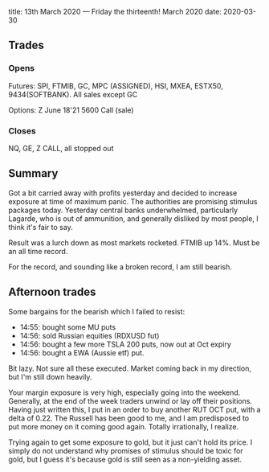 title:  13th March 2020 — Friday the thirteenth! March 2020
date: 2020-03-30

## Trades

### Opens

Futures: SPI, FTMIB, GC, MPC \(ASSIGNED\), HSI, MXEA, ESTX50, 9434\(SOFTBANK\). All sales except GC

Options: Z June 18'21 5600 Call \(sale\)

### Closes

NQ, GE, Z CALL, all stopped out

## Summary

Got a bit carried away with profits yesterday and decided to increase exposure at time of maximum panic. The authorities are promising stimulus packages today. Yesterday central banks underwhelmed, particularly Lagarde, who is out of ammunition, and generally disliked by most people, I think it's fair to say.

Result was a lurch down as most markets rocketed. FTMIB up 14%. Must be an all time record.

For the record, and sounding like a broken record, I am still bearish.

## Afternoon trades

Some bargains for the bearish which I failed to resist:

* 14:55: bought some MU puts
* 14:56: sold Russian equities \(RDXUSD fut\)
* 14:56: bought a few more TSLA 200 puts, now out at Oct expiry
* 14:56: bought a EWA \(Aussie etf\) put.

Bit lazy. Not sure all these executed. Market coming back in my direction, but I'm still down heavily.

Your margin exposure is very high, especially going into the weekend. Generally, at the end of the week traders unwind or lay off their positions. Having just written this, I put in an order to buy another RUT OCT put, with a delta of 0.22. The Russell has been good to me, and I am predisposed to put more money on it coming good again. Totally irrationally, I realize.

Trying again to get some exposure to gold, but it just can't hold its price. I simply do not understand why promises of stimulus should be toxic for gold, but I guess it's because gold is still seen as a non-yielding asset.

